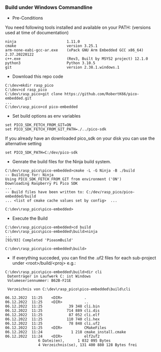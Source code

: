 ### Build under Windows Commandline

- Pre-Conditions

You need following tools installed and available on your PATH:
(versions used at time of documentation)

```
ninja                       1.11.0
cmake                       version 3.25.1
arm-none-eabi-gcc-ar.exe    (xPack GNU Arm Embedded GCC x86_64) 2.37.20220122
c++.exe                     (Rev3, Built by MSYS2 project) 12.1.0
python3                     Python 3.10.5
git                         version 2.38.1.windows.1
```

* Download this repo code
```
C:\dev>mkdir rasp_pico
C:\dev>cd rasp_pico
C:\dev\rasp_pico>git clone https://github.com/RobertK66/pico-embedded.git
...
C:\dev\rasp_pico>cd pico-embedded
```

* Set build options as env variables
```
set PICO_SDK_FETCH_FROM_GIT=ON
set PICO_SDK_FETCH_FROM_GIT_PATH=./../pico-sdk
```
If you already have an downloaded pico_sdk on your disk you can use the alternative setting
```
set PICO_SDK_PATH=C:/dev/pico-sdk
```
* Genrate the build files for the Ninja build system.
```
C:\dev\rasp_pico\pico-embedded>cmake -L -G Ninja -B ./build
-- Building for: Ninja
Using PICO_SDK_FETCH_FROM_GIT from environment ('ON')
Downloading Raspberry Pi Pico SDK
...
-- Build files have been written to: C:/dev/rasp_pico/pico-embedded/build
... <list of cmake cache values set by config>  ...

C:\dev\rasp_pico\pico-embedded>
```
* Execute the Build
```
C:\dev\rasp_pico\pico-embedded>cd build
C:\dev\rasp_pico\pico-embedded\build>ninja
...
[93/93] Completed 'PioasmBuild'

C:\dev\rasp_pico\pico-embedded\build>
```

* If everything succeded, you can find the .uf2 files for each sub-project under \<root>/build/\<proj>
e.g.:
```
C:\dev\rasp_pico\pico-embedded\build>dir cli
 Datenträger in Laufwerk C: ist Windows
 Volumeseriennummer: B62B-F21E

 Verzeichnis von C:\dev\rasp_pico\pico-embedded\build\cli

06.12.2022  11:25    <DIR>          .
06.12.2022  11:25    <DIR>          ..
06.12.2022  11:25            39 348 cli.bin
06.12.2022  11:25           714 889 cli.dis
06.12.2022  11:25            87 052 cli.elf
06.12.2022  11:25           110 740 cli.hex
06.12.2022  11:25            78 848 cli.uf2
06.12.2022  11:25    <DIR>          CMakeFiles
06.12.2022  11:24             1 218 cmake_install.cmake
06.12.2022  11:24    <DIR>          elf2uf2
               6 Datei(en),      1 032 095 Bytes
               4 Verzeichnis(se), 131 400 880 128 Bytes frei
```

